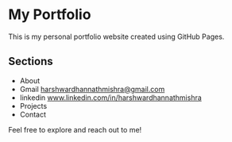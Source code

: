 # My Portfolio

This is my personal portfolio website created using GitHub Pages.

## Sections

- About
- Gmail harshwardhannathmishra@gmail.com
- linkedin www.linkedin.com/in/harshwardhannathmishra
- Projects
- Contact

Feel free to explore and reach out to me!
